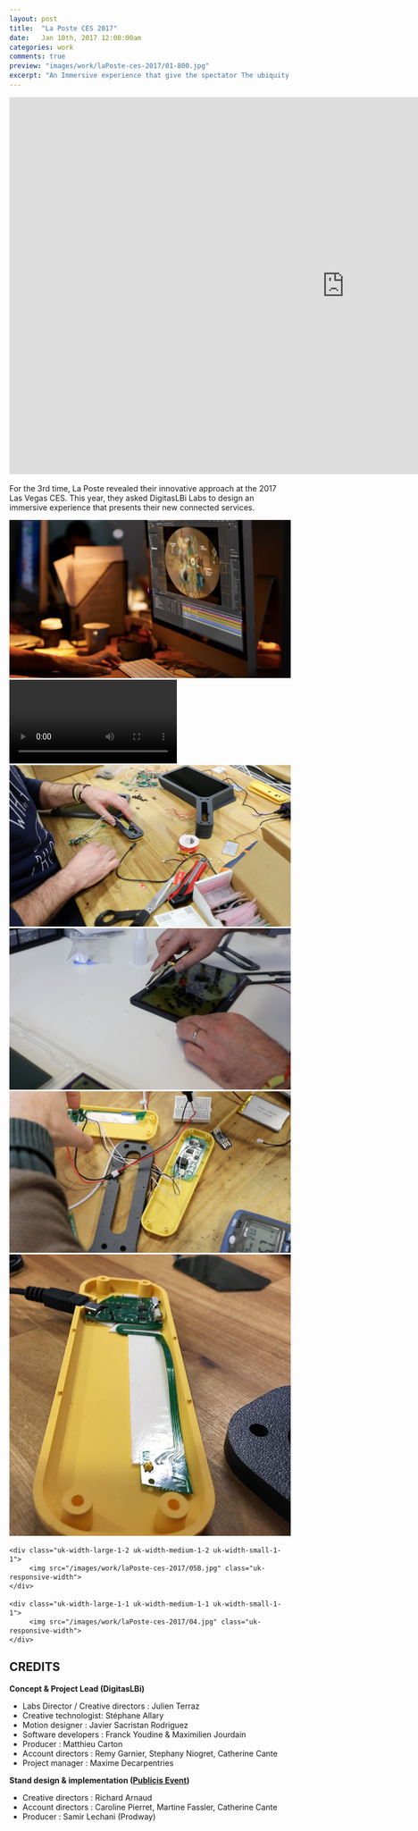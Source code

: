 ```yaml
---
layout: post
title:  "La Poste CES 2017"
date: 	Jan 10th, 2017 12:00:00am
categories: work
comments: true
preview: "images/work/laPoste-ces-2017/01-800.jpg"
excerpt: "An Immersive experience that give the spectator The ubiquity gift"
---
```



<iframe src="https://player.vimeo.com/video/200365931" width="1200" height="675" frameborder="0" webkitallowfullscreen mozallowfullscreen allowfullscreen class="uk-responsive-width"></iframe>



For the 3rd time, La Poste revealed their innovative approach at the 2017 Las Vegas CES. This year, they asked DigitasLBi Labs to design an immersive experience that presents their new connected services.





<div class="uk-grid" data-uk-grid-margin="">
    <div class="uk-width-large-1-2 uk-width-medium-1-2 uk-width-small-1-1">
         <img src="/images/work/laPoste-ces-2017/mytho.jpg" class="uk-responsive-width">
    </div>
    <div class="uk-width-large-1-2 uk-width-medium-1-2 uk-width-small-1-1">
    <video loop="" autoplay="">
        <source src="/images/work/laPoste-ces-2017/decode.mp4" type="video/mp4">
    </video>
    </div>
    <div class="uk-width-large-1-1 uk-width-medium-1-1 uk-width-small-1-1">
         <img src="/images/work/laPoste-ces-2017/01.jpg" class="uk-responsive-width">
    </div>
    <div class="uk-width-large-1-1 uk-width-medium-1-1 uk-width-small-1-1">
         <img src="/images/work/laPoste-ces-2017/02.jpg" class="uk-responsive-width">
    </div>
    <div class="uk-width-large-1-1 uk-width-medium-1-1 uk-width-small-1-1">
         <img src="/images/work/laPoste-ces-2017/03.jpg" class="uk-responsive-width">
    </div>
    <div class="uk-width-large-1-2 uk-width-medium-1-2 uk-width-small-1-1">
         <img src="/images/work/laPoste-ces-2017/05A.jpg" class="uk-responsive-width">
    </div>

    <div class="uk-width-large-1-2 uk-width-medium-1-2 uk-width-small-1-1">
         <img src="/images/work/laPoste-ces-2017/05B.jpg" class="uk-responsive-width">
    </div>

    <div class="uk-width-large-1-1 uk-width-medium-1-1 uk-width-small-1-1">
         <img src="/images/work/laPoste-ces-2017/04.jpg" class="uk-responsive-width">
    </div>
</div>





## CREDITS

**Concept & Project Lead (DigitasLBi)**

  - Labs Director / Creative directors : Julien Terraz
  - Creative technologist: Stéphane Allary
  - Motion designer : Javier Sacristan Rodriguez
  - Software developers : Franck Youdine & Maximilien Jourdain
  - Producer : Matthieu Carton
  - Account directors : Remy Garnier, Stephany Niogret, Catherine Cante
  - Project manager : Maxime Decarpentries


**Stand design & implementation ([Publicis Event](https://www.publicisevents.com/))**

  - Creative directors : Richard Arnaud
  - Account directors : Caroline Pierret, Martine Fassler, Catherine Cante
  - Producer : Samir Lechani (Prodway)





